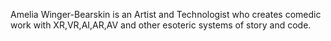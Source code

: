Amelia Winger-Bearskin is an Artist and Technologist who creates comedic work with XR,VR,AI,AR,AV and other esoteric systems of story and code.
